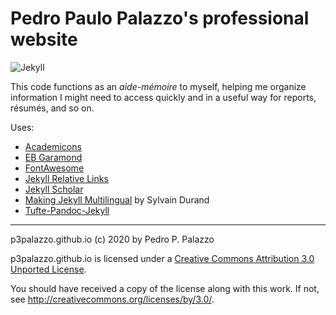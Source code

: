 Pedro Paulo Palazzo's professional website
==========================================

![Jekyll](https://github.com/p3palazzo/p3palazzo.github.io/workflows/Website%20build/badge.svg)

This code functions as an *aide-mémoire* to myself, helping me organize
information I might need to access quickly and in a useful way for
reports, résumés, and so on.

Uses:

- [Academicons](https://github.com/jpswalsh/academicons)
- [EB Garamond](https://github.com/georgd/EB-Garamond)
- [FontAwesome](https://fontawesome.com/)
- [Jekyll Relative Links](https://github.com/benbalter/jekyll-relative-links)
- [Jekyll Scholar](https://github.com/inukshuk/jekyll-scholar)
- [Making Jekyll Multilingual](https://sylvaindurand.org/making-jekyll-multilingual/)
  by Sylvain Durand
- [Tufte-Pandoc-Jekyll](https://github.com/jez/tufte-pandoc-jekyll)

* * * *

p3palazzo.github.io (c) 2020 by Pedro P. Palazzo

p3palazzo.github.io is licensed under a
[Creative Commons Attribution 3.0 Unported License](LICENSE).
 
 You should have received a copy of the license along with this
 work.  If not, see <http://creativecommons.org/licenses/by/3.0/>.
